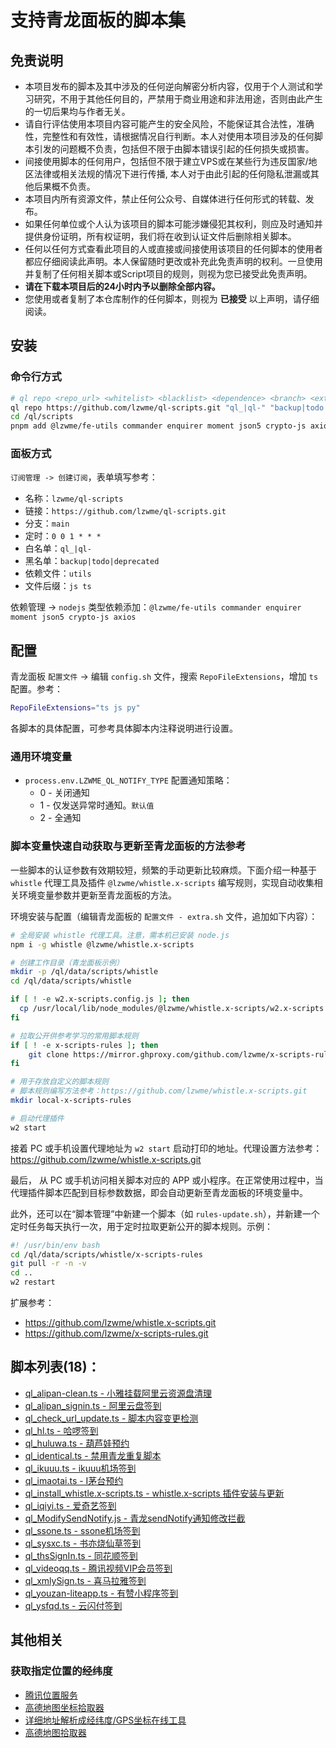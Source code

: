 # 支持青龙面板的脚本集

## 免责说明

- 本项目发布的脚本及其中涉及的任何逆向解密分析内容，仅用于个人测试和学习研究，不用于其他任何目的，严禁用于商业用途和非法用途，否则由此产生的一切后果均与作者无关。
- 请自行评估使用本项目内容可能产生的安全风险，不能保证其合法性，准确性，完整性和有效性，请根据情况自行判断。本人对使用本项目涉及的任何脚本引发的问题概不负责，包括但不限于由脚本错误引起的任何损失或损害。
- 间接使用脚本的任何用户，包括但不限于建立VPS或在某些行为违反国家/地区法律或相关法规的情况下进行传播, 本人对于由此引起的任何隐私泄漏或其他后果概不负责。
- 本项目内所有资源文件，禁止任何公众号、自媒体进行任何形式的转载、发布。
- 如果任何单位或个人认为该项目的脚本可能涉嫌侵犯其权利，则应及时通知并提供身份证明，所有权证明，我们将在收到认证文件后删除相关脚本。
- 任何以任何方式查看此项目的人或直接或间接使用该项目的任何脚本的使用者都应仔细阅读此声明。本人保留随时更改或补充此免责声明的权利。一旦使用并复制了任何相关脚本或Script项目的规则，则视为您已接受此免责声明。
- **请在下载本项目后的24小时内予以删除全部内容。**
- 您使用或者复制了本仓库制作的任何脚本，则视为 **已接受** 以上声明，请仔细阅读。

## 安装

### 命令行方式

```bash
# ql repo <repo_url> <whitelist> <blacklist> <dependence> <branch> <extensions>
ql repo https://github.com/lzwme/ql-scripts.git "ql_|ql-" "backup|todo|deprecated" "utils" "" "js ts"
cd /ql/scripts
pnpm add @lzwme/fe-utils commander enquirer moment json5 crypto-js axios
```

### 面板方式

`订阅管理 -> 创建订阅`，表单填写参考：

- 名称：`lzwme/ql-scripts`
- 链接：`https://github.com/lzwme/ql-scripts.git`
- 分支：`main`
- 定时：`0 0 1 * * *`
- 白名单：`ql_|ql-`
- 黑名单：`backup|todo|deprecated`
- 依赖文件：`utils`
- 文件后缀：`js ts`

依赖管理 -> `nodejs` 类型依赖添加：`@lzwme/fe-utils commander enquirer moment json5 crypto-js axios`

## 配置

青龙面板 `配置文件` -> 编辑 `config.sh` 文件，搜索 `RepoFileExtensions`，增加 `ts` 配置。参考：

```bash
RepoFileExtensions="ts js py"
```

各脚本的具体配置，可参考具体脚本内注释说明进行设置。

### 通用环境变量

- `process.env.LZWME_QL_NOTIFY_TYPE` 配置通知策略：
    - 0 - 关闭通知
    - 1 - 仅发送异常时通知。`默认值`
    - 2 - 全通知

### 脚本变量快速自动获取与更新至青龙面板的方法参考

一些脚本的认证参数有效期较短，频繁的手动更新比较麻烦。下面介绍一种基于 `whistle` 代理工具及插件 `@lzwme/whistle.x-scripts` 编写规则，实现自动收集相关环境变量参数并更新至青龙面板的方法。

环境安装与配置（编辑青龙面板的 `配置文件 - extra.sh` 文件，追加如下内容）：

```bash
# 全局安装 whistle 代理工具。注意，需本机已安装 node.js
npm i -g whistle @lzwme/whistle.x-scripts

# 创建工作目录（青龙面板示例）
mkdir -p /ql/data/scripts/whistle
cd /ql/data/scripts/whistle

if [ ! -e w2.x-scripts.config.js ]; then
  cp /usr/local/lib/node_modules/@lzwme/whistle.x-scripts/w2.x-scripts.config.sample.js w2.x-scripts.config.js
fi

# 拉取公开供参考学习的常用脚本规则
if [ ! -e x-scripts-rules ]; then
    git clone https://mirror.ghproxy.com/github.com/lzwme/x-scripts-rules.git
fi

# 用于存放自定义的脚本规则
# 脚本规则编写方法参考：https://github.com/lzwme/whistle.x-scripts.git
mkdir local-x-scripts-rules

# 启动代理插件
w2 start
```

接着 PC 或手机设置代理地址为 `w2 start` 启动打印的地址。代理设置方法参考：https://github.com/lzwme/whistle.x-scripts.git

最后， 从 PC 或手机访问相关脚本对应的 APP 或小程序。在正常使用过程中，当代理插件脚本匹配到目标参数数据，即会自动更新至青龙面板的环境变量中。

此外，还可以在“脚本管理”中新建一个脚本（如 `rules-update.sh`），并新建一个定时任务每天执行一次，用于定时拉取更新公开的脚本规则。示例：

```bash
#! /usr/bin/env bash
cd /ql/data/scripts/whistle/x-scripts-rules
git pull -r -n -v
cd ..
w2 restart
```

扩展参考：

- https://github.com/lzwme/whistle.x-scripts.git
- https://github.com/lzwme/x-scripts-rules.git

## 脚本列表(18)：

- [ql_alipan-clean.ts - 小雅挂载阿里云资源盘清理](https://mirror.ghproxy.com/github.com/lzwme/ql-scripts/raw/main/ql_alipan-clean.ts)
- [ql_alipan_signin.ts - 阿里云盘签到](https://mirror.ghproxy.com/github.com/lzwme/ql-scripts/raw/main/ql_alipan_signin.ts)
- [ql_check_url_update.ts - 脚本内容变更检测](https://mirror.ghproxy.com/github.com/lzwme/ql-scripts/raw/main/ql_check_url_update.ts)
- [ql_hl.ts - 哈啰签到](https://mirror.ghproxy.com/github.com/lzwme/ql-scripts/raw/main/ql_hl.ts)
- [ql_huluwa.ts - 葫芦娃预约](https://mirror.ghproxy.com/github.com/lzwme/ql-scripts/raw/main/ql_huluwa.ts)
- [ql_identical.ts - 禁用青龙重复脚本](https://mirror.ghproxy.com/github.com/lzwme/ql-scripts/raw/main/ql_identical.ts)
- [ql_ikuuu.ts - ikuuu机场签到](https://mirror.ghproxy.com/github.com/lzwme/ql-scripts/raw/main/ql_ikuuu.ts)
- [ql_imaotai.ts - I茅台预约](https://mirror.ghproxy.com/github.com/lzwme/ql-scripts/raw/main/ql_imaotai.ts)
- [ql_install_whistle.x-scripts.ts - whistle.x-scripts 插件安装与更新](https://mirror.ghproxy.com/github.com/lzwme/ql-scripts/raw/main/ql_install_whistle.x-scripts.ts)
- [ql_iqiyi.ts - 爱奇艺签到](https://mirror.ghproxy.com/github.com/lzwme/ql-scripts/raw/main/ql_iqiyi.ts)
- [ql_ModifySendNotify.js - 青龙sendNotify通知修改拦截](https://mirror.ghproxy.com/github.com/lzwme/ql-scripts/raw/main/ql_ModifySendNotify.js)
- [ql_ssone.ts - ssone机场签到](https://mirror.ghproxy.com/github.com/lzwme/ql-scripts/raw/main/ql_ssone.ts)
- [ql_sysxc.ts - 书亦烧仙草签到](https://mirror.ghproxy.com/github.com/lzwme/ql-scripts/raw/main/ql_sysxc.ts)
- [ql_thsSignIn.ts - 同花顺签到](https://mirror.ghproxy.com/github.com/lzwme/ql-scripts/raw/main/ql_thsSignIn.ts)
- [ql_videoqq.ts - 腾讯视频VIP会员签到](https://mirror.ghproxy.com/github.com/lzwme/ql-scripts/raw/main/ql_videoqq.ts)
- [ql_xmlySign.ts - 喜马拉雅签到](https://mirror.ghproxy.com/github.com/lzwme/ql-scripts/raw/main/ql_xmlySign.ts)
- [ql_youzan-liteapp.ts - 有赞小程序签到](https://mirror.ghproxy.com/github.com/lzwme/ql-scripts/raw/main/ql_youzan-liteapp.ts)
- [ql_ysfqd.ts - 云闪付签到](https://mirror.ghproxy.com/github.com/lzwme/ql-scripts/raw/main/ql_ysfqd.ts)

## 其他相关

### 获取指定位置的经纬度

- [腾讯位置服务](https://lbs.qq.com/getPoint/)
- [高德地图坐标拾取器](https://lbs.amap.com/tools/picker)
- [详细地址解析成经纬度/GPS坐标在线工具](https://www.toolnb.com/tools/areaDataToGps.html)
- [高德地图拾取器](https://www.toolnb.com/tools/gaodegetmap.html)
